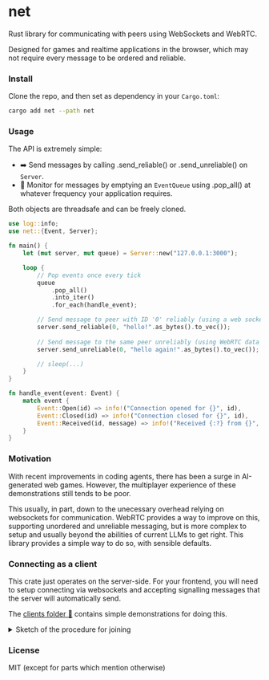 # net

Rust library for communicating with peers using WebSockets and WebRTC.

Designed for games and realtime applications in the browser, which may not require every message to be ordered and reliable.

### Install 

Clone the repo, and then set as dependency in your `Cargo.toml`:

```bash
cargo add net --path net
```

### Usage

The API is extremely simple:
- ➡️ Send messages by calling .send_reliable() or .send_unreliable() on `Server`.
- 🔄 Monitor for messages by emptying an `EventQueue` using .pop_all() at whatever frequency your application requires.

Both objects are threadsafe and can be freely cloned.

```rust
use log::info;
use net::{Event, Server};

fn main() {
    let (mut server, mut queue) = Server::new("127.0.0.1:3000");

    loop {
        // Pop events once every tick
        queue
            .pop_all()
            .into_iter()
            .for_each(handle_event);

        // Send message to peer with ID '0' reliably (using a web socket)
        server.send_reliable(0, "hello!".as_bytes().to_vec());
        
        // Send message to the same peer unreliably (using WebRTC data channel)
        server.send_unreliable(0, "hello again!".as_bytes().to_vec());

        // sleep(...)
    }
}

fn handle_event(event: Event) {
    match event {
        Event::Open(id) => info!("Connection opened for {}", id),
        Event::Closed(id) => info!("Connection closed for {}", id),
        Event::Received(id, message) => info!("Received {:?} from {}", message, id)
    }
}
```

### Motivation

With recent improvements in coding agents, there has been a surge in AI-generated web games. However, the multiplayer experience of these demonstrations still tends to be poor. 

This usually, in part, down to the unecessary overhead relying on websockets for communication. WebRTC provides a way to improve on this, supporting unordered and unreliable messaging, but is more complex to setup and usually beyond the abilities of current LLMs to get right. This library provides a simple way to do so, with sensible defaults.

### Connecting as a client

This crate just operates on the server-side. For your frontend, you will need to setup connecting via websockets and accepting signalling messages that the server will automatically send. 

The [clients folder 📁](clients/) contains simple demonstrations for doing this.

<details>
    <summary>Sketch of the procedure for joining</summary>
    <ul>
        <li>Client opens websocket connection with the server. Server accepts.</li>
        <li>Server sends an SDP offer and ICE candidate(s) to Client in text-mode.</li>
        <li>Client sends an SDP answer and ICE candidate(s) to the Server in text-mode.</li>
        <li>If the above succeeds, an <code>Event::Open</code> is pushed to the event queue.</li>
        <li>Client/Server exchange messages over websockets in binary-mode, or using the webrtc datachannel.</li>
        <li>When either communication channel closes, an <code>Event::Closed</code> is pushed to the event queue.</li>
    </ul>
</details>

### License

MIT (except for parts which mention otherwise) 
